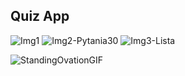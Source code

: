 ## Quiz App 

![Img1](https://github.com/nic00la1/Quiz-Konsola/assets/99048749/6c608c7a-4389-4baf-8c26-7b2254ddbab6)
![Img2-Pytania30](https://github.com/nic00la1/Quiz-Konsola/assets/99048749/7bc13ee7-afb2-4c87-9e52-77857eec559d)
![Img3-Lista](https://github.com/nic00la1/Quiz-Konsola/assets/99048749/91247479-54c2-4063-8068-80d5c30488e1)

 ![StandingOvationGIF](https://github.com/nic00la1/Quiz-Konsola/assets/99048749/6e40c58c-24cf-426b-a405-bffdcf3b3073)
 
